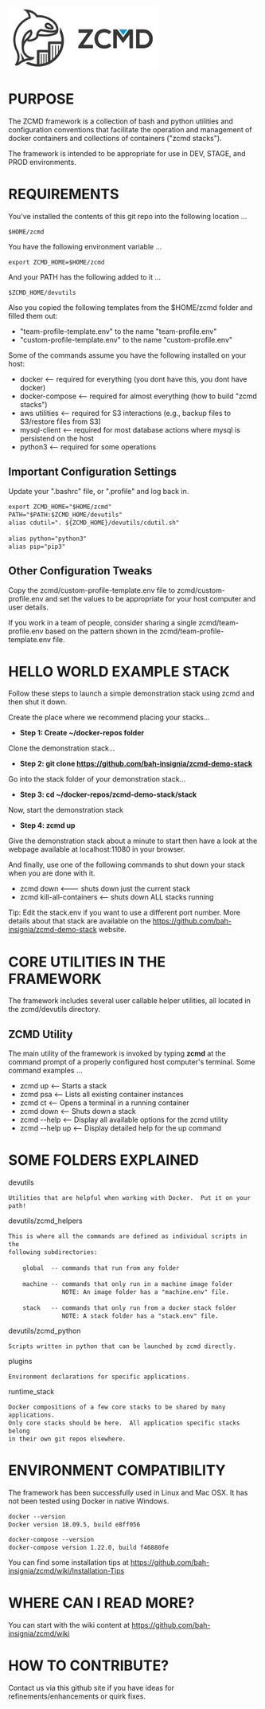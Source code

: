 
![ZCMD Logo](https://github.com/bah-insignia/zcmd-docs/blob/master/category/core/images/zcmd-logo-300x127.png)

PURPOSE
=======
The ZCMD framework is a collection of bash and python utilities and configuration
conventions that facilitate the operation and management of 
docker containers and collections of containers ("zcmd stacks").

The framework is intended to be appropriate for use in DEV, STAGE, and
PROD environments.

REQUIREMENTS
============
You've installed the contents of this git repo into the following location ...

    $HOME/zcmd

You have the following environment variable ...

    export ZCMD_HOME=$HOME/zcmd

And your PATH has the following added to it ...

    $ZCMD_HOME/devutils

Also you copied the following templates from the $HOME/zcmd folder and filled them out:

* "team-profile-template.env" to the name "team-profile.env" 
* "custom-profile-template.env" to the name "custom-profile.env" 

Some of the commands assume you have the following installed on your host:

* docker         <-- required for everything (you dont have this, you dont have docker)
* docker-compose <-- required for almost everything (how to build "zcmd stacks")
* aws utilities  <-- required for S3 interactions (e.g., backup files to S3/restore files from S3)
* mysql-client   <-- required for most database actions where mysql is persistend on the host
* python3        <-- required for some operations

Important Configuration Settings
--------------------------------
Update your ".bashrc" file, or ".profile" and log back in.

    export ZCMD_HOME="$HOME/zcmd"
    PATH="$PATH:$ZCMD_HOME/devutils"
    alias cdutil=". ${ZCMD_HOME}/devutils/cdutil.sh"

    alias python="python3"
    alias pip="pip3"

Other Configuration Tweaks
--------------------------
Copy the zcmd/custom-profile-template.env file to zcmd/custom-profile.env and set
the values to be appropriate for your host computer and user details.

If you work in a team of people, consider sharing a single zcmd/team-profile.env
based on the pattern shown in the zcmd/team-profile-template.env file.

HELLO WORLD EXAMPLE STACK
=========================
Follow these steps to launch a simple demonstration stack using zcmd and
then shut it down.

Create the place where we recommend placing your stacks...

* **Step 1: Create ~/docker-repos folder**

Clone the demonstration stack...

* **Step 2: git clone https://github.com/bah-insignia/zcmd-demo-stack**

Go into the stack folder of your demonstration stack... 

* **Step 3: cd ~/docker-repos/zcmd-demo-stack/stack**

Now, start the demonstration stack

* **Step 4: zcmd up**

Give the demonstration stack about a minute to start then have a look
at the webpage available at localhost:11080 in your browser.

And finally, use one of the following commands to shut down your stack when you are done with it.
* zcmd down <--- shuts down just the current stack
* zcmd kill-all-containers <-- shuts down ALL stacks running 

Tip: Edit the stack.env if you want to use a different port number.  More details about that stack are available on the https://github.com/bah-insignia/zcmd-demo-stack website.

CORE UTILITIES IN THE FRAMEWORK
===============================
The framework includes several user callable helper utilities, all located in the zcmd/devutils directory.

ZCMD Utility
------------
The main utility of the framework is invoked by typing **zcmd** at the command prompt of a properly configured host computer's terminal.  Some command examples ...

* zcmd up <-- Starts a stack
* zcmd psa <-- Lists all existing container instances
* zcmd ct <-- Opens a terminal in a running container
* zcmd down <-- Shuts down a stack
* zcmd --help <-- Display all available options for the zcmd utility
* zcmd --help up <-- Display detailed help for the up command

SOME FOLDERS EXPLAINED
======================

devutils

    Utilities that are helpful when working with Docker.  Put it on your path!

devutils/zcmd_helpers

    This is where all the commands are defined as individual scripts in the 
    following subdirectories:

        global  -- commands that run from any folder

        machine -- commands that only run in a machine image folder
                   NOTE: An image folder has a "machine.env" file.

        stack   -- commands that only run from a docker stack folder
                   NOTE: A stack folder has a "stack.env" file. 

devutils/zcmd_python

    Scripts written in python that can be launched by zcmd directly.

plugins

    Environment declarations for specific applications.

runtime_stack

    Docker compositions of a few core stacks to be shared by many applications.  
    Only core stacks should be here.  All application specific stacks belong 
    in their own git repos elsewhere.

ENVIRONMENT COMPATIBILITY
=========================
The framework has been successfully used in Linux and Mac OSX.  It has 
not been tested using Docker in native Windows.

```
docker --version
Docker version 18.09.5, build e8ff056
```

```
docker-compose --version
docker-compose version 1.22.0, build f46880fe
```
You can find some installation tips at https://github.com/bah-insignia/zcmd/wiki/Installation-Tips

WHERE CAN I READ MORE?
======================
You can start with the wiki content at https://github.com/bah-insignia/zcmd/wiki

HOW TO CONTRIBUTE?
==================
Contact us via this github site if you have ideas for refinements/enhancements or quirk fixes.
